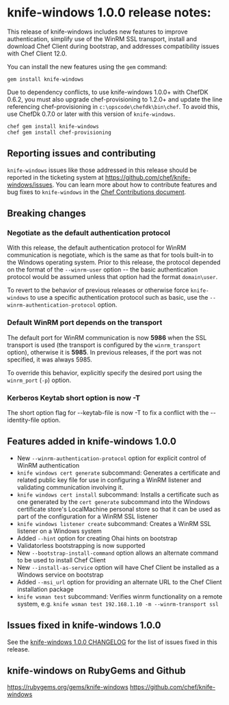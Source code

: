 <!---
This file is reset every time a new release is done. The contents of this file are for the currently unreleased version.

Example Note:

## Example Heading
Details about the thing that changed that needs to get included in the Release Notes in markdown.
-->
# knife-windows 1.0.0 release notes:
This release of knife-windows includes new features to improve authentication,
simplify use of the WinRM SSL transport, install and download Chef
Client during bootstrap, and addresses compatibility issues with Chef Client 12.0.

You can install the new features using the `gem` command:

    gem install knife-windows

Due to dependency conflicts, to use knife-windows 1.0.0+ with ChefDK
0.6.2, you must also upgrade chef-provisioning to 1.2.0+ and update
the line referencing chef-provisioning in
`c:\opscode\chefdk\bin\chef`. To avoid this, use ChefDk 0.7.0 or later
with this version of `knife-windows`.

    chef gem install knife-windows
    chef gem install chef-provisioning

## Reporting issues and contributing

`knife-windows` issues like those addressed in this release should be reported in the ticketing system at https://github.com/chef/knife-windows/issues. You can learn more about how to contribute features and bug fixes to `knife-windows` in the [Chef Contributions document](http://docs.chef.io/community_contributions.html).

## Breaking changes

### Negotiate as the default authentication protocol
With this release, the default authentication protocol for WinRM
communication is negotiate, which is the same as that for tools built-in to
the Windows operating system. Prior to this release, the protocol depended
on the format of the `--winrm-user` option -- the basic authentication
protocol would be assumed unless that option had the format `domain\user`.

To revert to the behavior of previous releases or otherwise force `knife-windows` to use a specific authentication protocol such as
basic, use the `--winrm-authentication-protocol` option.

### Default WinRM port depends on the transport
The default port for WinRM communication is now **5986** when the SSL transport is used (the transport is
configured by the `winrm_transport` option), otherwise it is **5985**. In
previous releases, if the port was not specified, it was always 5985.

To override this behavior, explicitly specify the desired port using the
`winrm_port` (`-p`) option.

### Kerberos Keytab short option is now -T
The short option flag for --keytab-file is now -T to fix a conflict with the --identity-file option.

## Features added in knife-windows 1.0.0
* New `--winrm-authentication-protocol` option for explicit control of WinRM authentication
* `knife windows cert generate` subcommand:
  Generates a certificate and related public key file for use in configuring a WinRM listener and validating communication involving it.
* `knife windows cert install` subcommand:
  Installs a certificate such as one generated by the `cert generate`
  subcommand into the Windows certificate store's LocalMachine personal store
  so that it can be used as part of the configuration for a WinRM SSL listener
* `knife windows listener create` subcommand:
  Creates a WinRM SSL listener on a Windows system
* Added `--hint` option for creating Ohai hints on bootstrap
* Validatorless bootstrapping is now supported
* New `--bootstrap-install-command` option allows an alternate command
  to be used to install Chef Client
* New `--install-as-service` option will have Chef Client be installed
  as a Windows service on bootstrap
* Added `--msi_url` option for providing an alternate URL to the Chef Client installation package
* `knife wsman test` subcommand:
  Verifies winrm functionality on a remote system, e.g. `knife wsman
  test 192.168.1.10 -m --winrm-transport ssl`

## Issues fixed in knife-windows 1.0.0
See the [knife-windows 1.0.0 CHANGELOG](https://github.com/chef/knife-windows/blob/1.0.0/CHANGELOG.md)
for the list of issues fixed in this release.

## knife-windows on RubyGems and Github
https://rubygems.org/gems/knife-windows
https://github.com/chef/knife-windows

